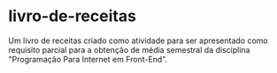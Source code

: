 # livro-de-receitas
Um livro de receitas criado como atividade para ser apresentado como requisito parcial para a obtenção de média semestral da disciplina "Programação Para Internet em Front-End".

